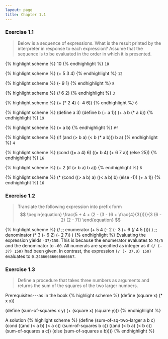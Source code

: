 ```yaml
---
layout: page
title: Chapter 1.1
---
```


### Exercise 1.1

>Below is a sequence of expressions. What is the result printed by the interpreter in response to each expression? Assume that the sequence is to be evaluated in the order in which it is presented.

{% highlight scheme %}
10
{% endhighlight %}
`10`

{% highlight scheme %}
(+ 5 3 4)
{% endhighlight %}
`12`

{% highlight scheme %}
(- 9 1)
{% endhighlight %}
`8`

{% highlight scheme %}
(/ 6 2)
{% endhighlight %}
`3`

{% highlight scheme %}
(+ (* 2 4) (- 4 6))
{% endhighlight %}
`6`

{% highlight scheme %}
(define a 3)
(define b (+ a 1))
(+ a b (* a b))
{% endhighlight %}
`19`

{% highlight scheme %}
(= a b)
{% endhighlight %}
`#f`

{% highlight scheme %}
(if (and (> b a) (< b (* a b)))
    b
    a)
{% endhighlight %}
`4`

{% highlight scheme %}
(cond ((= a 4) 6)
      ((= b 4) (+ 6 7 a))
      (else 25))
{% endhighlight %}
`16`

{% highlight scheme %}
(+ 2 (if (> b a) b a))
{% endhighlight %}
`6`

{% highlight scheme %}
(* (cond ((> a b) a)
         ((< a b) b)
         (else -1))
   (+ a 1))
{% endhighlight %}
`16`


### Exercise 1.2

>Translate the following expression into prefix form
$$
\begin{equation}
\frac{5 + 4 + (2 - (3 - (6 + \frac{4}{3})))}{3 (6 - 2) (2 - 7)}
\end{equation}
$$

{% highlight scheme %}
(/
  ;; enumerator
  (+
    5
    4
    (-
      2
      (-
        3
        (+
          6
          (/ 4 5 ))))
    )
  ;; denominator
  (*
    3
    (- 6 2)
    (- 2 7))
  )
{% endhighlight %}
Evaluating the expression yields `-37/150`.  This is because the enumerator evaluates to `74/5` and the denominator to `-60`.  All numerals are specified as integer as if `(/ (- 37) 150)` had been given.  In contrast, the expression `(/ (- 37.0) 150)` evaluates to `0.24666666666666667`.


### Exercise 1.3

>Define a procedure that takes three numbers as arguments and returns the sum of the squares of the two larger numbers. 

Prerequisites---as in the book
{% highlight scheme %}
(define (square x) (* x x))

(define (sum-of-squares x y)
  (+ (square x) (square y)))
{% endhighlight %}

A solution
{% highlight scheme %}
(define (sum-of-sq-two-larger a b c)
  (cond
    ((and (< a b) (< a c)) (sum-of-squares b c))
    ((and (< b a) (< b c)) (sum-of-squares a c))
    (else (sum-of-squares a b))))
{% endhighlight %}
